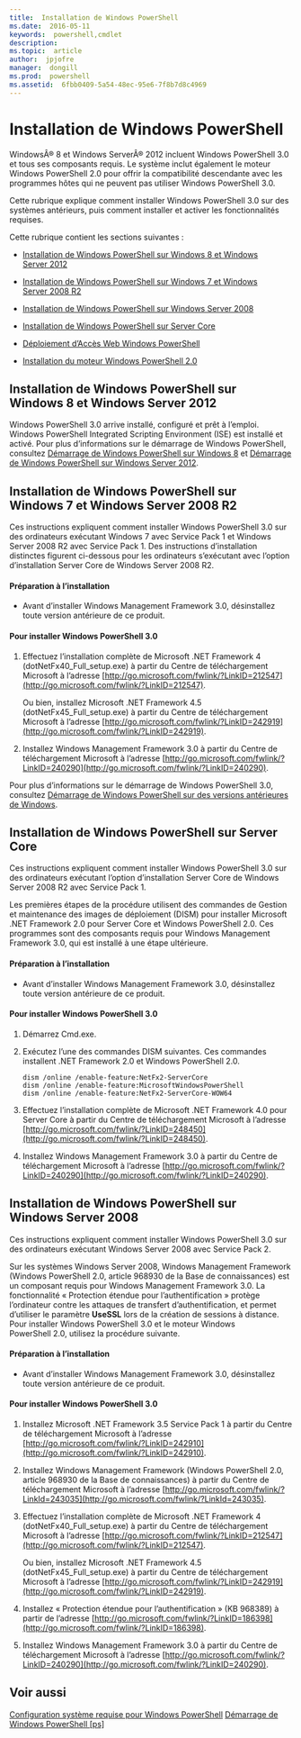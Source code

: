 ```yaml
---
title:  Installation de Windows PowerShell
ms.date:  2016-05-11
keywords:  powershell,cmdlet
description:  
ms.topic:  article
author:  jpjofre
manager:  dongill
ms.prod:  powershell
ms.assetid:  6fbb0409-5a54-48ec-95e6-7f8b7d8c4969
---
```


# Installation de Windows PowerShell
WindowsÂ® 8 et Windows ServerÂ® 2012 incluent Windows PowerShell 3.0 et tous ses composants requis. Le système inclut également le moteur Windows PowerShell 2.0 pour offrir la compatibilité descendante avec les programmes hôtes qui ne peuvent pas utiliser Windows PowerShell 3.0.

Cette rubrique explique comment installer Windows PowerShell 3.0 sur des systèmes antérieurs, puis comment installer et activer les fonctionnalités requises.

Cette rubrique contient les sections suivantes :

-   [Installation de Windows PowerShell sur Windows 8 et Windows Server 2012](Installing-Windows-PowerShell.md#BKMK_InstallingOnWindows8andWindowsServer2012)

-   [Installation de Windows PowerShell sur Windows 7 et Windows Server 2008 R2](Installing-Windows-PowerShell.md#BKMK_InstallingOnWindows7andWindowsServer2008R2)

-   [Installation de Windows PowerShell sur Windows Server 2008](Installing-Windows-PowerShell.md#BKMK_InstallingOnWindowsServer2008LH)

-   [Installation de Windows PowerShell sur Server Core](Installing-Windows-PowerShell.md#BKMK_InstallingOnServerCore)

-   [Déploiement d’Accès Web Windows PowerShell](https://technet.microsoft.com/en-us/library/639d0eff-98a3-4124-b52c-26921ebd98b0)

-   [Installation du moteur Windows PowerShell 2.0](Installing-the-Windows-PowerShell-2.0-Engine.md)

## <a name="BKMK_InstallingOnWindows8andWindowsServer2012"></a>Installation de Windows PowerShell sur Windows 8 et Windows Server 2012
Windows PowerShell 3.0 arrive installé, configuré et prêt à l’emploi. Windows PowerShell Integrated Scripting Environment (ISE) est installé et activé. Pour plus d’informations sur le démarrage de Windows PowerShell, consultez [Démarrage de Windows PowerShell sur Windows 8](https://technet.microsoft.com/en-us/library/d7be1668-8617-4890-ad90-dd9765fbd2c3) et [Démarrage de Windows PowerShell sur Windows Server 2012](https://technet.microsoft.com/en-us/library/4fc0110a-cc0c-42a4-bbb5-3cc89a0fc968).

## <a name="BKMK_InstallingOnWindows7andWindowsServer2008R2"></a>Installation de Windows PowerShell sur Windows 7 et Windows Server 2008 R2
Ces instructions expliquent comment installer Windows PowerShell 3.0 sur des ordinateurs exécutant Windows 7 avec Service Pack 1 et Windows Server 2008 R2 avec Service Pack 1. Des instructions d’installation distinctes figurent ci-dessous pour les ordinateurs s’exécutant avec l’option d’installation Server Core de Windows Server 2008 R2.

#### Préparation à l’installation

-   Avant d’installer Windows Management Framework 3.0, désinstallez toute version antérieure de ce produit.

#### Pour installer Windows PowerShell 3.0

1.  Effectuez l’installation complète de Microsoft .NET Framework 4 (dotNetFx40_Full_setup.exe) à partir du Centre de téléchargement Microsoft à l’adresse [http://go.microsoft.com/fwlink/?LinkID=212547](http://go.microsoft.com/fwlink/?LinkID=212547).

    Ou bien, installez Microsoft .NET Framework 4.5 (dotNetFx45_Full_setup.exe) à partir du Centre de téléchargement Microsoft à l’adresse [http://go.microsoft.com/fwlink/?LinkID=242919](http://go.microsoft.com/fwlink/?LinkID=242919).

2.  Installez Windows Management Framework 3.0 à partir du Centre de téléchargement Microsoft à l’adresse [http://go.microsoft.com/fwlink/?LinkID=240290](http://go.microsoft.com/fwlink/?LinkID=240290).

Pour plus d’informations sur le démarrage de Windows PowerShell 3.0, consultez [Démarrage de Windows PowerShell sur des versions antérieures de Windows](Starting-Windows-PowerShell-on-Earlier-Versions-of-Windows.md).

## <a name="BKMK_InstallingOnServerCore"></a>Installation de Windows PowerShell sur Server Core
Ces instructions expliquent comment installer Windows PowerShell 3.0 sur des ordinateurs exécutant l’option d’installation Server Core de Windows Server 2008 R2 avec Service Pack 1.

Les premières étapes de la procédure utilisent des commandes de Gestion et maintenance des images de déploiement (DISM) pour installer Microsoft .NET Framework 2.0 pour Server Core et Windows PowerShell 2.0. Ces programmes sont des composants requis pour Windows Management Framework 3.0, qui est installé à une étape ultérieure.

#### Préparation à l’installation

-   Avant d’installer Windows Management Framework 3.0, désinstallez toute version antérieure de ce produit.

#### Pour installer Windows PowerShell 3.0

1.  Démarrez Cmd.exe.

2.  Exécutez l’une des commandes DISM suivantes. Ces commandes installent .NET Framework 2.0 et Windows PowerShell 2.0.

    ```
    dism /online /enable-feature:NetFx2-ServerCore
    dism /online /enable-feature:MicrosoftWindowsPowerShell
    dism /online /enable-feature:NetFx2-ServerCore-WOW64
    ```

3.  Effectuez l’installation complète de Microsoft .NET Framework 4.0 pour Server Core à partir du Centre de téléchargement Microsoft à l’adresse [http://go.microsoft.com/fwlink/?LinkID=248450](http://go.microsoft.com/fwlink/?LinkID=248450).

4.  Installez Windows Management Framework 3.0 à partir du Centre de téléchargement Microsoft à l’adresse [http://go.microsoft.com/fwlink/?LinkID=240290](http://go.microsoft.com/fwlink/?LinkID=240290).

## <a name="BKMK_InstallingOnWindowsServer2008LH"></a>Installation de Windows PowerShell sur Windows Server 2008
Ces instructions expliquent comment installer Windows PowerShell 3.0 sur des ordinateurs exécutant Windows Server 2008 avec Service Pack 2.

Sur les systèmes Windows Server 2008, Windows Management Framework (Windows PowerShell 2.0, article 968930 de la Base de connaissances) est un composant requis pour Windows Management Framework 3.0. La fonctionnalité « Protection étendue pour l’authentification » protège l’ordinateur contre les attaques de transfert d’authentification, et permet d’utiliser le paramètre **UseSSL** lors de la création de sessions à distance. Pour installer Windows PowerShell 3.0 et le moteur Windows PowerShell 2.0, utilisez la procédure suivante.

#### Préparation à l’installation

-   Avant d’installer Windows Management Framework 3.0, désinstallez toute version antérieure de ce produit.

#### Pour installer Windows PowerShell 3.0

1.  Installez Microsoft .NET Framework 3.5 Service Pack 1 à partir du Centre de téléchargement Microsoft à l’adresse [http://go.microsoft.com/fwlink/?LinkID=242910](http://go.microsoft.com/fwlink/?LinkID=242910).

2.  Installez Windows Management Framework (Windows PowerShell 2.0, article 968930 de la Base de connaissances) à partir du Centre de téléchargement Microsoft à l’adresse [http://go.microsoft.com/fwlink/?LinkId=243035](http://go.microsoft.com/fwlink/?LinkId=243035).

3.  Effectuez l’installation complète de Microsoft .NET Framework 4 (dotNetFx40_Full_setup.exe) à partir du Centre de téléchargement Microsoft à l’adresse [http://go.microsoft.com/fwlink/?LinkID=212547](http://go.microsoft.com/fwlink/?LinkID=212547).

    Ou bien, installez Microsoft .NET Framework 4.5 (dotNetFx45_Full_setup.exe) à partir du Centre de téléchargement Microsoft à l’adresse [http://go.microsoft.com/fwlink/?LinkID=242919](http://go.microsoft.com/fwlink/?LinkID=242919).

4.  Installez « Protection étendue pour l’authentification » (KB 968389) à partir de l’adresse [http://go.microsoft.com/fwlink/?LinkID=186398](http://go.microsoft.com/fwlink/?LinkID=186398).

5.  Installez Windows Management Framework 3.0 à partir du Centre de téléchargement Microsoft à l’adresse [http://go.microsoft.com/fwlink/?LinkID=240290](http://go.microsoft.com/fwlink/?LinkID=240290).

## Voir aussi
[Configuration système requise pour Windows PowerShell](Windows-PowerShell-System-Requirements.md)
[Démarrage de Windows PowerShell [ps]](https://technet.microsoft.com/en-us/library/8ec8c2d7-8e7c-4722-a3d2-498fe5739a8e)



<!--HONumber=May16_HO2-->


